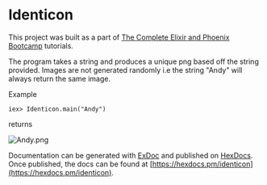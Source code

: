 # Identicon

This project was built as a part of [The Complete Elixir and Phoenix Bootcamp](https://www.udemy.com/the-complete-elixir-and-phoenix-bootcamp-and-tutorial) tutorials.

The program takes a string and produces a unique png based off the string provided. Images are not generated randomly i.e the string "Andy" will always return the same image.

Example

```
iex> Identicon.main("Andy")
```

returns 

![Andy.png](https://i.imgur.com/2vNeI9H.png)

Documentation can be generated with [ExDoc](https://github.com/elixir-lang/ex_doc)
and published on [HexDocs](https://hexdocs.pm). Once published, the docs can
be found at [https://hexdocs.pm/identicon](https://hexdocs.pm/identicon).

